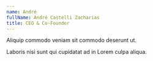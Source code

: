```yaml
---
name: André
fullName: André Castelli Zacharias
title: CEO & Co-Founder
---
```


Aliquip commodo veniam sit commodo deserunt ut.

Laboris nisi sunt qui cupidatat ad in Lorem culpa aliqua.
